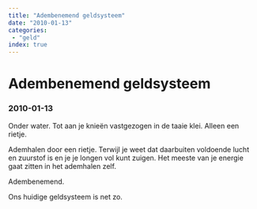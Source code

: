 ```yaml
---
title: "Adembenemend geldsysteem"
date: "2010-01-13"
categories:
 - "geld"
index: true
---
```

# Adembenemend geldsysteem
### 2010-01-13

Onder water. Tot aan je knieën vastgezogen in de taaie klei. Alleen een rietje.

Ademhalen door een rietje. Terwijl je weet dat daarbuiten voldoende lucht en zuurstof is en je je longen vol kunt zuigen. Het meeste van je energie gaat zitten in het ademhalen zelf.

Adembenemend.

Ons huidige geldsysteem is net zo.
